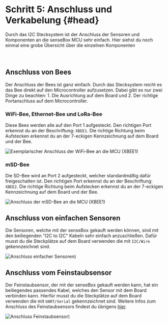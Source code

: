 # Schritt 5: Anschluss und Verkabelung {#head}

<div class="description">Durch das I2C Stecksystem ist der Anschluss der Sensoren und Komponenten an die senseBox MCU sehr einfach. Hier siehst du noch einmal eine grobe Übersicht über die einzelnen Komponenten</div>

<div class="line">
    <br>
    <br>
</div>

## Anschluss von Bees

Der Anschluss der Bees ist ganz einfach. Durch das Stecksystem reicht es das Bee direkt auf den Microcontroller aufzusetzen. Dabei gibt es nur zwei Dinge zu beachten: 1. Die Ausrichtung auf dem Board und 2. Der richtige Portanschluss auf dem Microcontroller. 

### WiFi-Bee, Ethernet-Bee und LoRa-Bee
Diese Bees werden alle auf den Port 1 aufgesteckt. Den richtigen Port erkennst du an der Beschriftung: ``XBEE1``. Die richtige Richtung beim Aufstecken erkennst du an der 7-eckigen Kennzeichnung auf dem Board und der Bee.

![Exemplarischer Anschluss der WiFi-Bee an die MCU (XBEE1)](https://github.com/sensebox/books-v2/blob/home/pictures/plug-in-components/wifi-anschluss.png?raw=true)

### mSD-Bee
Die SD-Bee wird an Port 2 aufgesteckt, welcher standardmäßig dafür freigeschalten ist. Den richtigen Port erkennst du an der Beschriftung: ``XBEE2``. Die richtige Richtung beim Aufstecken erkennst du an der 7-eckigen Kennzeichnung auf dem Board und der Bee.

![Anschluss der mSD-Bee an die MCU (XBEE1)](https://github.com/sensebox/books-v2/blob/home/pictures/plug-in-components/sd-anschluss.png?raw=true)

## Anschluss von einfachen Sensoren
Die Sensoren, welche mit der senseBox gekauft werden können, sind mit den beiliegenden "I2C to I2C" Kabeln sehr einfach anzuschließen. Dafür musst du die Steckplätze auf dem Board verwenden die mit ``I2C/Wire`` gekennzeichnet sind.

![Anschluss einfacher Sensoren)](https://github.com/sensebox/books-v2/blob/home/pictures/plug-in-components/sensor-anschluss.jpg?raw=true)

## Anschluss vom Feinstaubsensor
Der Feinstaubsensor, der mit der senseBox gekauft werden kann, hat ein beiliegendes passendes Kabel, welches den Sensor mit dem Board verbinden kann. Hierfür musst du die Steckplätze auf dem Board verwenden die mit ``UART/Serial`` gekennzeichnet sind. Weitere Infos zum Anschluss des Feinstaubsensors findest du übrigens [hier](../komponenten/sensoren/feinstaub.md).

![Anschluss Feinstaubsensor)](https://github.com/sensebox/books-v2/blob/home/pictures/plug-in-components/feinstaub-anschluss.jpg?raw=true)
